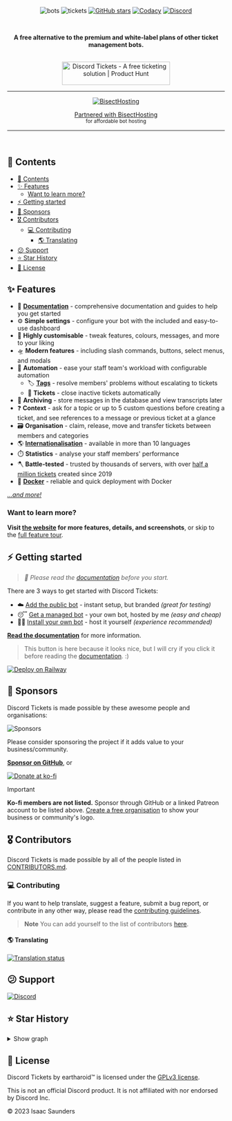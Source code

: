 <div align="center">

![bots](https://img.shields.io/badge/dynamic/json?color=5865F2&label=bots&query=combined.active.count&url=https%3A%2F%2Fstats.discordtickets.app%2Fapi%2Fv4%2Fcurrent&logo=discord&logoColor=white&style=for-the-badge)
![tickets](https://img.shields.io/badge/dynamic/json?color=5865F2&label=tickets&query=combined.total.tickets&url=https%3A%2F%2Fstats.discordtickets.app%2Fapi%2Fv4%2Fcurrent&logo=discord&logoColor=white&style=for-the-badge)
[![GitHub stars](https://img.shields.io/github/stars/discord-tickets/bot?style=for-the-badge)](https://github.com/discord-tickets/bot/stargazers)
[![Codacy](https://img.shields.io/codacy/grade/b974eb5f984c40868e07d82c968bd02d?logo=codacy&amp;style=for-the-badge)](https://app.codacy.com/gh/discord-tickets/bot/dashboard)
[![Discord](https://img.shields.io/discord/451745464480432129?label=discord&amp;color=7289DA&amp;style=for-the-badge)](https://lnk.earth/discord)

<br>

**A free alternative to the premium and white-label plans of other ticket management bots.**

<br>
<a
  href="https://www.producthunt.com/posts/discord-tickets?utm_source=badge-featured&utm_medium=badge&utm_souce=badge-discord&#0045;tickets"
  target="_blank">
<img
	src="https://api.producthunt.com/widgets/embed-image/v1/featured.svg?post_id=321112&theme=light"
	alt="Discord&#0032;Tickets - A&#0032;free&#0032;ticketing&#0032;solution | Product Hunt"
	style="width: 250px; height: 54px;"
	width="250"
	height="54"
  />
</a>

<br>

---

[![BisectHosting](https://www.bisecthosting.com/partners/custom-banners/41ca8074-184e-4ad1-a44d-77750ee8bfb9.webp)](https://bisecthosting.com/discordtickets)

<a href="https://bisecthosting.com/discordtickets">Partnered with BisectHosting</a>
<br>
<sub>for affordable bot hosting</sub>

---

<br>
</div>

## 📖 Contents

- [📖 Contents](#-contents)
- [✨ Features](#-features)
  - [Want to learn more?](#want-to-learn-more)
- [⚡ Getting started](#-getting-started)
- [🤑 Sponsors](#-sponsors)
- [🎖️ Contributors](#️-contributors)
  - [💻 Contributing](#-contributing)
    - [🌎 Translating](#-translating)
- [😕 Support](#-support)
- [⭐ Star History](#-star-history)
- [🥱 License](#-license)


## ✨ Features

- 📖 [**Documentation**](https://discordtickets.app/getting-started/) - comprehensive documentation and guides to help you get started
- ⚙️ **Simple settings** - configure your bot with the included and easy-to-use dashboard
- 🎨 **Highly customisable** - tweak features, colours, messages, and more to your liking
- 🛸 **Modern features** - including slash commands, buttons, select menus, and modals
- 🤖 **Automation** - ease your staff team's workload with configurable automation
  - 🏷️ [**Tags**](https://v4--discordtickets.netlify.app/features/#tags) - resolve members' problems without escalating to tickets
  - 🎫 **Tickets** - close inactive tickets automatically
- 📜 **Archiving** - store messages in the database and view transcripts later
- ❓ **Context** - ask for a topic or up to 5 custom questions before creating a ticket, and see references to a message or previous ticket at a glance
- 🗃️ **Organisation** - claim, release, move and transfer tickets between members and categories
- 🌎 [**Internationalisation**](#-translating) - available in more than 10 languages
- ⏱️ **Statistics** - analyse your staff members' performance
- 🪓 **Battle-tested** - trusted by thousands of servers, with over [half a million tickets](https://stats.discordtickets.app/) created since 2019
- 🐳 [**Docker**](https://discordtickets.app/self-hosting/installation/docker/) - reliable and quick deployment with Docker

[*...and more!*](https://discordtickets.app/features/)

### Want to learn more?

**Visit [the website](https://discordtickets.app/) for more features, details, and screenshots**,
or skip to the [full feature tour](https://discordtickets.app/features/).

## ⚡ Getting started

> *🙏 Please read the [documentation](https://discordtickets.app/self-hosting/installation/) before you start.*

There are 3 ways to get started with Discord Tickets:

- ☁️ [Add the public bot](https://discordtickets.app/public/) - instant setup, but branded *(great for testing)*
- 😴 [Get a managed bot](https://discordtickets.app/managed/) - your own bot, hosted by me *(easy and cheap)*
- 🧑‍💻 [Install your own bot](https://discordtickets.app/self-hosting/) - host it yourself *(experience recommended)*

**[Read the documentation](https://discordtickets.app/getting-started/)** for more information.

> This button is here because it looks nice, but I will cry if you click it before reading the [documentation](https://discordtickets.app/getting-started/). :)

[![Deploy on Railway](https://railway.app/button.svg)](https://railway.app/new/template/eB6TkX?referralCode=Z3aYd2)

<!-- [![Open in StackBlitz](https://developer.stackblitz.com/img/open_in_stackblitz.svg)](https://stackblitz.com/github/discord-tickets/bot) -->

## 🤑 Sponsors

Discord Tickets is made possible by these awesome people and organisations:

![Sponsors](https://cdn.jsdelivr.net/gh/eartharoid/sponsors/sponsorkit/sponsors-wide.svg)

Please consider sponsoring the project if it adds value to your business/community.

**[Sponsor on GitHub](https://github.com/discord-tickets/bot/?sponsor=1)**, or

[![Donate at ko-fi](https://www.ko-fi.com/img/githubbutton_sm.svg)](https://ko-fi.com/eartharoid)

> [!IMPORTANT]
> **Ko-fi members are not listed.**
> Sponsor through GitHub or a linked Patreon account to be listed above.
> [Create a free organisation](https://github.com/account/organizations/new?plan=free)
> to show your business or community's logo.

## 🎖️ Contributors

<!-- [![Contributors](https://contrib.rocks/image?repo=discord-tickets/bot)](https://github.com/discord-tickets/bot/graphs/contributors) -->

Discord Tickets is made possible by all of the people listed in [CONTRIBUTORS.md](https://github.com/discord-tickets/bot/blob/main/CONTRIBUTORS.md).


### 💻 Contributing

If you want to help translate, suggest a feature, submit a bug report,
or contribute in any other way, please read the [contributing guidelines](https://github.com/discord-tickets/.github/blob/main//CONTRIBUTING.md).

> **Note**
> You can add yourself to the list of contributors [here](https://github.com/discord-tickets/bot/issues/new/choose).

#### 🌎 Translating

[![Translation status](https://hosted.weblate.org/widgets/discord-tickets/-/open-graph.png)](https://hosted.weblate.org/engage/discord-tickets/)

## 😕 Support

[![Discord](https://discordapp.com/api/guilds/451745464480432129/widget.png?style=banner4)](https://lnk.earth/discord)

## ⭐ Star History

<details>
  <summary>Show graph</summary>

  [![Star History Chart](https://api.star-history.com/svg?repos=discord-tickets/bot&type=Date)](https://star-history.com/#discord-tickets/bot&Date)

</details>

## 🥱 License

Discord Tickets by eartharoid™️ is licensed under the [GPLv3 license](https://github.com/discord-tickets/bot/blob/main/LICENSE).

This is not an official Discord product. It is not affiliated with nor endorsed by Discord Inc.

© 2023 Isaac Saunders
